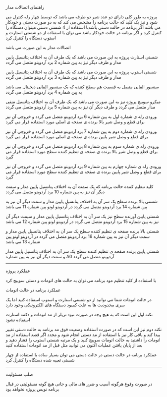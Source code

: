 راهنمای اتصالات مدار

پروژه به طور کلی دارای دو عدد شیر دو طرفه می باشد که توسط چهار رله کنترل می شود
و نیز یک کلید که حالت برنامه را مشخص می کند که به دو صورت دستی و خودکار می باشد
اگر برنامه در حالت دستی باشدبا استفاده از 4 شستی دستی میتوان دستگاه را کنترل کرد
و اگر برنامه در حالت خودکار باشد می توان با استفاده از دو شستی استارت و استوپ دستگاه را کنترل کرد

اتصالات مدار به این صورت می باشد


شستی استارت پروژه به این صورت می باشد که یک طرف آن به اختلاف پتانسیل پایین مدار و طرف دیگر نیز به پین 
شماره 2 برد آردوینو متصل می گردد

شستی استوپ پروژه به این صورت می باشد که یک طرف آن به اختلاف پتانسیل پایین مدار و طرف دیگر نیز به پین شماره 3 برد آردوینو متصل می گردد

سنسور القایی متصل به قسمت هم سطح کننده که یک سنسور القایی دیجیتال می باشد به پین شماره 4 برد آردوینو متصل می گردد

میکرو سوییچ پروژه نیز به این صورت می باشد که یک طرف آن به اختلاف پتانسیل منفی مدار متصل می گردد و طرف دیگر آن نیز به پین شماره 5 برد آردوینو متصل می گردد

ورودی رله ی شماره اول به پین شماره 6 برد آردوینو متصل می گردد و خروجی آن نیز برای قطع و وصل شیر بالا برنده ی صفحه ی اصلی مورد استفاده قرار می گیرد

ورودی رله ی شماره دوم به پین شماره 7 برد آردوینو متصل می گردد و خروجی آن نیز برای قطع و وصل شیر پایین برنده ی صفحه ی اصلی مورد استفاده قرار می گیرد

ورودی رله ی شماره سوم به پین شماره 8 برد آردوینو متصل می گردد و خروجی آن نیز برای قطع و وصل شیر بالا برنده ی صفحه ی تنظیم کننده سطح مورد استفاده قرار می گیرد

ورودی رله ی شماره چهارم به پین شماره 9 برد آردوینو متصل می گردد و خروجی آن نیز برای قطع و وصل شیر پایین برنده ی صفحه ی تنظیم کننده سطح مورد استفاده قرار می گیرد

کلید تنظیم کننده حالت برنامه که یک سمت آن به اختلاف پتانسیل پایین مدار و سمت دیگر آن نیز به پین شماره 10 برد آردوینو متصل می گردد

شستی بالا برنده سطح یک سر آن به اختلاف پتانسیل پایین مدار و سمت دیگر آن نیز به پین شماره 14 برد آردوینو متصل می گردد در آردوینو اونو پین شماره 11 می باشد

شستی پایین آورنده سطح نیز یک سر آن به اختلاف پتانسیل پایین مدار و سیمت دیگر آن نیز به پین شماره 15 برد آردوینو متصل می گردد در آردوینو اونو پین شماره 12 می باشد

شستی بالا برنده صفحه ی تنظیم کننده سطح یک سر آن به اختلاف پتانسیل پایین مدار و سمت دیگر آن نیز به پین شماره 16 برد آردوینو متصل می گردد در آردوینو اونو پین شماره 13 می باشد

شستی پایین برنده صفحه ی تنظیم کننده سطح یک سر آن به اختلاف پتانسیل پایین مدار و سمت دیگر آن  نیز به پین شماره A0 آردوینو متصل می گردد

---
عملکرد پروژه

با استفاده از کلید تنظیم مود برنامه می توان به حالت های اتومات و دستی سوییچ کرد

عملکرد برنامه در حالت اتومات

در حالت اتومات شما می توانید از دو شستی استارت و استوپ استفاده کنید اما یک سری محدودیت ها به علت کمبود  دستگاه های الکترونیکی وجود دارد

نکته اول این است که به هیچ وجه در صورت نبود تریلر از مد اتومات و دکمه استارت استفاده نشود

نکته دوم نیز این است که در صورت استفاده وضعیت فوق مد برنامه به حالت دستی تغییر پیدا کند و باقی کار نیز با استفاده از مد دستی انجام شود و مجدد اگر قصد استفاده از مد اتومات را داشتید به حالت اتومات سوییچ کنید و یک مرتبه شستی استوپ را فشار دهید و بعد از پایان یافتن عملیات اکنون می توانید مثل قبل از مد اتومات استفاده کنید

عملکرد برنامه در حالت دستی
در حالت دستی می توان بسیار ساده با استفاده از چهار شستی تعبیه شده دستگاه را کنترل کرد

---

صلب مسئولیت

در صورت وقوع هرگونه آسیب و ضرر های مالی و جانی هیچ گونه مسئولیتی در قبال برنامه نویس پروژه نخواهد بود 
